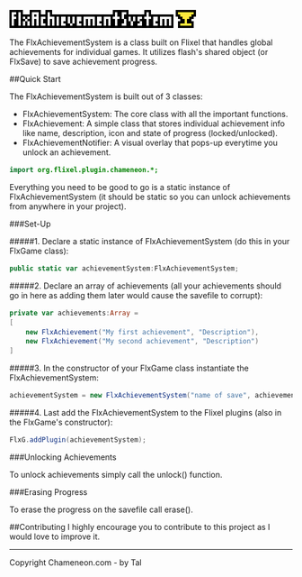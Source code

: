 ![FlxAchievementSystem](res/flxachievementsystem.png)

The FlxAchievementSystem is a class built on Flixel that handles global achievements for individual games.
It utilizes flash's shared object (or FlxSave) to save achievement progress.


##Quick Start

The FlxAchievementSystem is built out of 3 classes:
- FlxAchievementSystem: The core class with all the important functions.
- FlxAchievement: A simple class that stores individual achievement info like name, description, icon and state of progress (locked/unlocked).
- FlxAchievementNotifier: A visual overlay that pops-up everytime you unlock an achievement.

```actionscript
import org.flixel.plugin.chameneon.*;
```

Everything you need to be good to go is a static instance of FlxAchievementSystem (it should be static so you can unlock achievements from anywhere in your project).

###Set-Up

#####1. Declare a static instance of FlxAchievementSystem (do this in your FlxGame class):
```actionscript
public static var achievementSystem:FlxAchievementSystem;
```

#####2. Declare an array of achievements (all your achievements should go in here as adding them later would cause the savefile to corrupt):
```actionscript
private var achievements:Array =
[	
    new FlxAchievement("My first achievement", "Description"),
    new FlxAchievement("My second achievement", "Description")
]
```

#####3. In the constructor of your FlxGame class instantiate the FlxAchievementSystem:
```actionscript
achievementSystem = new FlxAchievementSystem("name of save", achievements);
```

#####4. Last add the FlxAchievementSystem to the Flixel plugins (also in the FlxGame's constructor):
```actionscript
FlxG.addPlugin(achievementSystem);
```

###Unlocking Achievements

To unlock achievements simply call the unlock() function.


###Erasing Progress

To erase the progress on the savefile call erase().


##Contributing
I highly encourage you to contribute to this project as I would love to improve it.


-----------------------------------------------------------------------------------
Copyright Chameneon.com - by Tal
